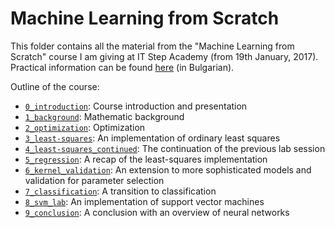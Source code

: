 # Machine Learning from Scratch

This folder contains all the material from the "Machine Learning from Scratch" course I am giving at IT Step Academy (from 19th January, 2017).
Practical information can be found [here](http://itstep.bg/news-bg/kurs-machine-learning-from-scratch/) (in Bulgarian).

Outline of the course:
- [`0_introduction`](0_introduction): Course introduction and presentation
- [`1_background`](1_background): Mathematic background
- [`2_optimization`](2_optimization): Optimization
- [`3_least-squares`](3_least-squares): An implementation of ordinary least squares
- [`4_least-squares_continued`](4_least-squares_continued): The continuation of the previous lab session
- [`5_regression`](5_regression): A recap of the least-squares implementation
- [`6_kernel_validation`](6_kernel_validation): An extension to more sophisticated models and validation for parameter selection
- [`7_classification`](7_classification): A transition to classification
- [`8_svm_lab`](8_svm_lab): An implementation of support vector machines
- [`9_conclusion`](9_conclusion): A conclusion with an overview of neural networks
